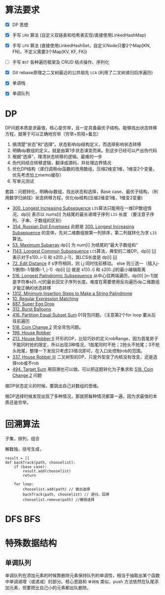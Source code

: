 # 算法要求

- [x] DP 思想
- [x] 手写 `LRU` 算法 (自定义双链表和哈希表实现/直接使用LinkedHashMap)
- [x] 手写 `LFU` 算法 (直接使用LinkedHashSet，自定义Node只要2个Map[KN, FN]，不定义需要3个Map[KV, KF, FK])
- [ ] 手写 `BST` 各种遍历框架及 CRUD 结点操作、序列化
- [x] Git rebase原理之二叉树最近的公共祖先 `LCA` (利用了二叉树递归后序遍历)
- [x] 单调栈
- [x] 单调队列 











# DP

DP问题本质是求最值，核心是穷举，且一定具备最优子结构。能够找出状态转移方程，就等于可以正确地穷举（穷举+剪枝+备忘）

1. 搞清楚“状态”和“选择”。状态影响dp结构定义，而选择影响状态转移
2. 明确dp数组的定义。就是由第1步状态演变而来。到这步已经可以产出伪代码
3. 根据“选择”，理清状态转移的逻辑。最难的一步
4. 伪代码结合转移逻辑，翻译成源码，并处理边界情况
5. 优化DP结构（递归调用dp函数的改用数组，压缩2维变1维，1维变2个变量，优先考虑加上memo缓存）
6. 写单元测试

套路：问题转化，明确dp数组，找出状态和选择，Base case、最优子结构，（利用数学归纳找）状态转移方程，优化dp结构(压缩2维变1维，1维变2变量)

- [300. Longest Increasing Subsequence](https://leetcode-cn.com/problems/longest-increasing-subsequence/) `LIS`算法只能用在一维DP数组情况。dp[i] 表示以 nums[i] 为结尾的最长递增子序列 `LIS` 长度 （要注意子序列、子串、子数组的区别）
- [354. Russian Doll Envelopes](https://leetcode-cn.com/problems/russian-doll-envelopes/) 此题是 [300. Longest Increasing Subsequence](https://leetcode-cn.com/problems/longest-increasing-subsequence/) 的变体，先对二维数组按第一列排序，第二列就转化为求 `LIS` 算法。
- [53. Maximum Subarray](https://leetcode-cn.com/problems/maximum-subarray/) dp[i] 为 num[i] 为结尾的“最大子数组和”
- [1143. Longest Common Subsequence](https://leetcode-cn.com/problems/longest-common-subsequence/) `LCS`算法，典型的二维DP。dp[i] [j] 表示对于s1[0..i-1] 和 s2[0..j-1]，其LCS长度是 dp[i] [j]
- [72. Edit Distance](https://leetcode-cn.com/problems/edit-distance/) if s字符相同，则 i,j 同时往前移动。 else 则三选一（插入j-1/删除i-1/替换i-1, j-1）dp[i] [j] 就是 s1[0..i] 和 s2[0..j]的最小编辑距离
- [516. Longest Palindromic Subsequence](https://leetcode-cn.com/problems/longest-palindromic-subsequence/) 从中心往两端遍历，dp[0] [n-1]就是字符串s[0..n]的最长回文子序列长度。难度在需要使用反向遍历dp二维数组才能正确的状态转移 
- [1312. Minimum Insertion Steps to Make a String Palindrome](https://leetcode-cn.com/problems/minimum-insertion-steps-to-make-a-string-palindrome/)
- [10. Regular Expression Matching](https://leetcode-cn.com/problems/regular-expression-matching/)
- [887. Super Egg Drop](https://leetcode-cn.com/problems/super-egg-drop/)
- [312. Burst Balloons](https://leetcode-cn.com/problems/burst-balloons/)
- [416. Partition Equal Subset Sum](https://leetcode-cn.com/problems/partition-equal-subset-sum/) 01背包问题。（注意第2个for loop 要从后往前遍历
- [518. Coin Change 2](https://leetcode-cn.com/problems/coin-change-2/) 完全背包问题。 
- [198. House Robber](https://leetcode-cn.com/problems/house-robber/) 
- [213. House Robber II](https://leetcode-cn.com/problems/house-robber-ii/) 环形的DP，比较巧妙的定义robRange，因为首尾房子不能同时抢的限定，所以出现3种情况，1首尾同时不抢；2抢头不抢尾；3不抢头抢尾，整理一下发现只考虑23情况即可，在入口处控制rob的范围。
- [337. House Robber III](https://leetcode-cn.com/problems/house-robber-iii/) 二叉树型的DP，只是外型变了内核没有改变，还是选择rob或不rob 
- [494. Target Sum](https://leetcode-cn.com/problems/target-sum/) 用回溯也可以做。可以把这题转化为子集求和 [518. Coin Change 2](https://leetcode-cn.com/problems/coin-change-2/) 问题 

做DP状态定义的时候，要跳出自己对数组的思维。

做DP选择时候发现出现了多种情况，那就把每种情况都算一遍，因为求最值的本质还是穷举。



# 回溯算法 

子集，排列，组合

解数独，括号生成，

```
result = []
def backTrack(path, chooselist):
	if (base case):
		result.add(chooselist)
		return
	
	for loop:
		chooselist.add(path) // 做出选择
		backTrack(path, chooselist) // 递归，回溯
		chooselist.remove(path) //撤销选择
```



# DFS BFS 







# 特殊数据结构

## 单调队列

单调队列在添加元素的时候靠删除元素保持队列的单调性，相当于抽取出某个函数中单调递增（或递减）的部分。核心思路和 `单调栈` 类似，push 方法依然在队尾添加元素，但要把比自己小的元素都出队删除。





# 